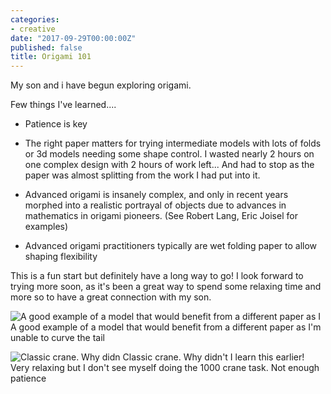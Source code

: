 ```yaml
---
categories:
- creative
date: "2017-09-29T00:00:00Z"
published: false
title: Origami 101
---
```


My son and i have begun exploring origami.

Few things I've learned....

- Patience is key

- The right paper matters for trying intermediate models with lots of folds or 3d models needing some shape control. I wasted nearly 2 hours on one complex design with 2 hours of work left... And had to stop as the paper was almost splitting from the work I had put into it.

- Advanced origami is insanely complex, and only in recent years morphed into a realistic portrayal of objects due to advances in mathematics in origami pioneers. (See Robert Lang, Eric Joisel for examples)

- Advanced origami practitioners typically are wet folding paper to allow shaping flexibility

This is a fun start but definitely have a long way to go! I look forward to trying more soon, as it's been a great way to spend some relaxing time and more so to have a great connection with my son.

![A good example of a model that would benefit from a different paper as I](/assets/img/upload.jpg) A good example of a model that would benefit from a different paper as I'm unable to curve the tail

![Classic crane. Why didn](/assets/img/upload.jpg) Classic crane. Why didn't I learn this earlier! Very relaxing but I don't see myself doing the 1000 crane task. Not enough patience
